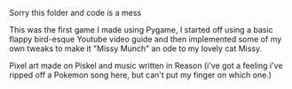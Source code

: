 Sorry this folder and code is a mess

This was the first game I made using Pygame, I started off using a basic flappy bird-esque Youtube video guide and then implemented some of my own tweaks to make it "Missy Munch" an ode to my lovely cat Missy.

Pixel art made on Piskel and music written in Reason (i've got a feeling i've ripped off a Pokemon song here, but can't put my finger on which one.)
